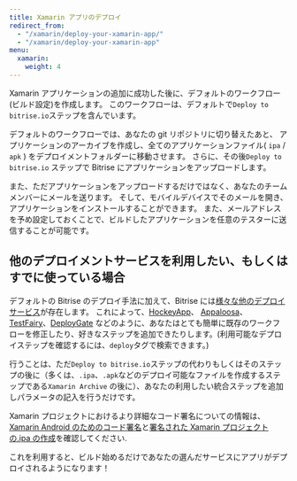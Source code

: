 ```yaml
---
title: Xamarin アプリのデプロイ
redirect_from:
  - "/xamarin/deploy-your-xamarin-app/"
  - "/xamarin/deploy-your-xamarin-app"
menu:
  xamarin:
    weight: 4
---
```


Xamarin アプリケーションの追加に成功した後に、デフォルトのワークフロー(ビルド設定)を作成します。
このワークフローは、デフォルトで`Deploy to bitrise.io`ステップを含んでいます。

デフォルトのワークフローでは、あなたの git リポジトリに切り替えたあと、
アプリケーションのアーカイブを作成し、全てのアプリケーションファイル( `ipa` / `apk` ) をデプロイメントフォルダーに移動させます。
さらに、その後`Deploy to bitrise.io` ステップで Bitrise にアプリケーションをアップロードします。

また、ただアプリケーションをアップロードするだけではなく、あなたのチームメンバーにメールを送ります。
そして、モバイルデバイスでそのメールを開き、アプリケーションをインストールすることができます。
また、メールアドレスを予め設定しておくことで、ビルドしたアプリケーションを任意のテスターに送信することが可能です。

## 他のデプロイメントサービスを利用したい、もしくはすでに使っている場合

デフォルトの Bitrise のデプロイ手法に加えて、Bitrise には[様々な他のデプロイサービス](http://www.bitrise.io/integrations#?filter=deploy)が存在します。
これによって、[HockeyApp](http://hockeyapp.net/)、 [Appaloosa](/tutorials/deploy/publish-your-app-to-appaloosa/)、[TestFairy](/tutorials/deploy/deploy-to-testfairy-with-bitrise/)、[DeployGate](/tutorials/deploy/deploy-apps-to-deploygate-from-bitrise/) などのように、あなたはとても簡単に既存のワークフローを修正したり、好きなステップを追加できたりします。(利用可能なデプロイステップを確認するには、`deploy`タグで検索できます。)

行うことは、ただ`Deploy to bitrise.io`ステップの代わりもしくはそのステップの後に（多くは、`.ipa`、`.apk`などのデプロイ可能なファイルを作成するステップである`Xamarin Archive` の後に）、あなたの利用したい統合ステップを追加しパラメータの記入を行うだけです。

Xamarin プロジェクトにおけるより詳細なコード署名についての情報は、[Xamarin Android のためのコード署名](/code-signing/xamarin-android-code-signing/xamarin-android-code-signing)と[署名された Xamarin プロジェクトの.ipa の作成](/code-signing/ios-code-signing/create-signed-ipa-for-xamarin)を確認してください.

これを利用すると、ビルド始めるだけであなたの選んだサービスにアプリがデプロイされるようになります！
